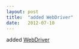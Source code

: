 ```yaml
---
layout: post
title:  "added WebDriver"
date:   2012-07-10
---
```


added <a href="http://www.w3.org/TR/webdriver/">WebDriver</a>

